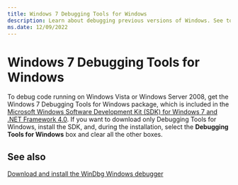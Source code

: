 ```yaml
---
title: Windows 7 Debugging Tools for Windows
description: Learn about debugging previous versions of Windows. See topics for debugging different Windows versions and view additional available information.
ms.date: 12/09/2022
---
```


# Windows 7 Debugging Tools for Windows

To debug code running on Windows Vista or Windows Server 2008, get the Windows 7 Debugging Tools for Windows package, which is included in the [Microsoft Windows Software Development Kit (SDK) for Windows 7 and .NET Framework 4.0](https://www.microsoft.com/download/details.aspx?id=8279). If you want to download only Debugging Tools for Windows, install the SDK, and, during the installation, select the **Debugging Tools for Windows** box and clear all the other boxes.

## <span id="related_topics"></span>See also

[Download and install the WinDbg Windows debugger](index.md)

 

 






